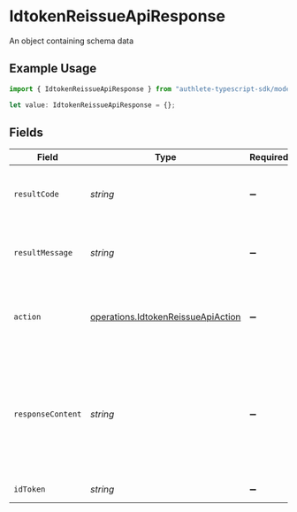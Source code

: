 # IdtokenReissueApiResponse

An object containing schema data

## Example Usage

```typescript
import { IdtokenReissueApiResponse } from "authlete-typescript-sdk/models/operations";

let value: IdtokenReissueApiResponse = {};
```

## Fields

| Field                                                                                                                             | Type                                                                                                                              | Required                                                                                                                          | Description                                                                                                                       |
| --------------------------------------------------------------------------------------------------------------------------------- | --------------------------------------------------------------------------------------------------------------------------------- | --------------------------------------------------------------------------------------------------------------------------------- | --------------------------------------------------------------------------------------------------------------------------------- |
| `resultCode`                                                                                                                      | *string*                                                                                                                          | :heavy_minus_sign:                                                                                                                | The code which represents the result of the API call.                                                                             |
| `resultMessage`                                                                                                                   | *string*                                                                                                                          | :heavy_minus_sign:                                                                                                                | A short message which explains the result of the API call.                                                                        |
| `action`                                                                                                                          | [operations.IdtokenReissueApiAction](../../models/operations/idtokenreissueapiaction.md)                                          | :heavy_minus_sign:                                                                                                                | The next action that the implementation of the token endpoint should take.                                                        |
| `responseContent`                                                                                                                 | *string*                                                                                                                          | :heavy_minus_sign:                                                                                                                | The response content that can be used as the message body of the token response that should<br/>be returned from the token endpoint.<br/> |
| `idToken`                                                                                                                         | *string*                                                                                                                          | :heavy_minus_sign:                                                                                                                | The reissued ID token<br/>                                                                                                        |